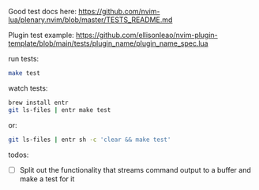 


Good test docs here:
https://github.com/nvim-lua/plenary.nvim/blob/master/TESTS_README.md

Plugin test example:
https://github.com/ellisonleao/nvim-plugin-template/blob/main/tests/plugin_name/plugin_name_spec.lua


run tests:
```bash
make test
```
watch tests:
```bash
brew install entr
git ls-files | entr make test
```
or:
```bash
git ls-files | entr sh -c 'clear && make test'
```

todos:
- [ ] Split out the functionality that streams command output to a buffer and make a test for it

